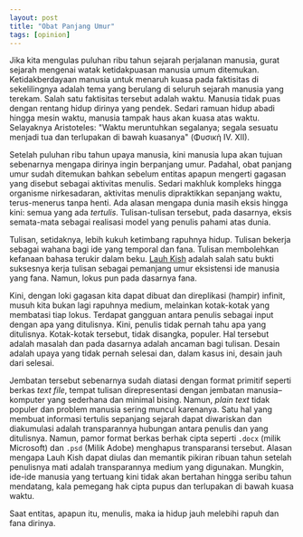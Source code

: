 ```yaml
---
layout: post
title: "Obat Panjang Umur"
tags: [opinion]
---
```


Jika kita mengulas puluhan ribu tahun sejarah perjalanan manusia, gurat sejarah mengenai watak ketidakpuasan manusia umum ditemukan. Ketidakberdayaan manusia untuk menaruh kuasa pada faktisitas di sekelilingnya adalah tema yang berulang di seluruh sejarah manusia yang terekam. Salah satu faktisitas tersebut adalah waktu. Manusia tidak puas dengan rentang hidup dirinya yang pendek. Sedari ramuan hidup abadi hingga mesin waktu, manusia tampak haus akan kuasa atas waktu. Selayaknya Aristoteles: "Waktu meruntuhkan segalanya; segala sesuatu menjadi tua dan terlupakan di bawah kuasanya" (Φυσικὴ IV. XII).


Setelah puluhan ribu tahun upaya manusia, kini manusia lupa akan tujuan sebenarnya mengapa dirinya ingin berpanjang umur. Padahal, obat panjang umur sudah ditemukan bahkan sebelum entitas apapun mengerti gagasan yang disebut sebagai aktivitas menulis. Sedari makhluk kompleks hingga organisme nirkesadaran, aktivitas menulis dipraktikkan sepanjang waktu, terus-menerus tanpa henti. Ada alasan mengapa dunia masih eksis hingga kini: semua yang ada *tertulis*. Tulisan-tulisan tersebut, pada dasarnya, eksis semata-mata sebagai realisasi model yang penulis pahami atas dunia.

Tulisan, setidaknya, lebih kukuh ketimbang rapuhnya hidup. Tulisan bekerja sebagai wahana bagi ide yang temporal dan fana. Tulisan membolehkan kefanaan bahasa terukir dalam beku. [Lauh Kish](https://en.wikipedia.org/wiki/Kish_tablet) adalah salah satu bukti suksesnya kerja tulisan sebagai pemanjang umur eksistensi ide manusia yang fana. Namun, lokus pun pada dasarnya fana.

Kini, dengan loki gagasan kita dapat dibuat dan direplikasi (hampir) infinit, musuh kita bukan lagi rapuhnya medium, melainkan kotak-kotak yang membatasi tiap lokus. Terdapat gangguan antara penulis sebagai input dengan apa yang ditulisnya. Kini, penulis tidak pernah tahu apa yang ditulisnya. Kotak-kotak tersebut, tidak disangka, populer. Hal tersebut adalah masalah dan pada dasarnya adalah ancaman bagi tulisan. Desain adalah upaya yang tidak pernah selesai dan, dalam kasus ini, desain jauh dari selesai.

Jembatan tersebut sebenarnya sudah diatasi dengan format primitif seperti berkas *text file*, tempat tulisan direpresentasi dengan jembatan manusia–komputer yang sederhana dan minimal bising. Namun, *plain text* tidak populer dan problem manusia sering muncul karenanya. Satu hal yang membuat informasi tertulis sepanjang sejarah dapat diwariskan dan diakumulasi adalah transparannya hubungan antara penulis dan yang ditulisnya. Namun, pamor format berkas berhak cipta seperti `.docx` (milik Microsoft) dan `.psd` (Milik Adobe) menghapus transparansi tersebut. Alasan mengapa Lauh Kish dapat diulas dan memantik pikiran ribuan tahun setelah penulisnya mati adalah transparannya medium yang digunakan. Mungkin, ide-ide manusia yang tertuang kini tidak akan bertahan hingga seribu tahun mendatang, kala pemegang hak cipta pupus dan terlupakan di bawah kuasa waktu.

Saat entitas, apapun itu, menulis, maka ia hidup jauh melebihi rapuh dan fana dirinya.
